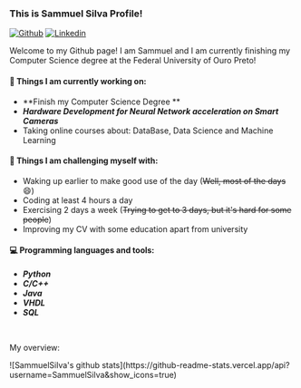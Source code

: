 
### This is Sammuel Silva Profile!

[![Github](https://img.shields.io/badge/-Github-000?style=flat&logo=Github&logoColor=white)](https://github.com/SammuelSilva)
[![Linkedin](https://img.shields.io/badge/-LinkedIn-blue?style=flat&logo=Linkedin&logoColor=white)](https://www.linkedin.com/in/sammuel-ramos-405859163/)

Welcome to my Github page! I am Sammuel and I am currently finishing my Computer Science degree at the Federal University of Ouro Preto!

#### 🔭 Things I am currently working on: 
- **Finish my Computer Science Degree **
- ***Hardware Development for Neural Network acceleration on Smart Cameras***
- Taking online courses about: DataBase, Data Science and Machine Learning

#### :muscle: Things I am challenging myself with:
- Waking up earlier to make good use of the day (~~Well, most of the days~~ 😄)
- Coding at least 4 hours a day
- Exercising 2 days a week (~~Trying to get to 3 days, but it's hard for some people~~)
- Improving my CV with some education apart from university

#### :computer: Programming languages and tools: 
- ***Python***
- ***C/C++***
- ***Java***
- ***VHDL***
- ***SQL***

<br />

<div><p>My overview: </p></div>
![SammuelSilva's github stats](https://github-readme-stats.vercel.app/api?username=SammuelSilva&show_icons=true)
<br \>
